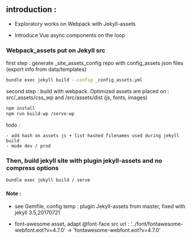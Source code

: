 ## introduction :

- Exploratory works on Webpack with Jekyll-assets

- Introduce Vue async components on the loop


### Webpack_assets put on Jekyll src

first step : generate _site_assets_config repo with config_assets json files (export info from data/templates)

```bash
bundle exec jekyll build --config _config_assets.yml
```

second step : build with webpack. Optimized assets are placed on : src/_assets/css_wp and /src/assets/dist (js, fonts, images)

```bash
npm install
npm run build-wp /serve-wp
```

todo : 
	
	- add hash on assets js + list hashed filenames used during jekyll build
	- mode dev / prod 



### Then, build jekyll site with plugin jekyll-assets and no compress options

```bash
bundle exec jekyll build / serve
```



#### Note  :

- see Gemfile, config temp :  plugin Jekyll-assets from master, fixed with jekyll 3.5,20170721

- font-awesome asset, adapt @font-face src url : '../font/fontawesome-webfont.eot?v=4.7.0' -> 'fontawesome-webfont.eot?v=4.7.0'




